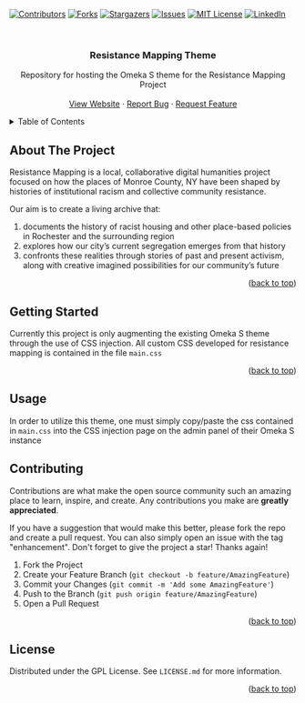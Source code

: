 <!-- Improved compatibility of back to top link: See: https://github.com/Resistance-Mapping/Resistance-Mapping-Theme/pull/73 -->
<a name="readme-top"></a>
<!--
*** Thanks for checking out the Best-README-Template. If you have a suggestion
*** that would make this better, please fork the repo and create a pull request
*** or simply open an issue with the tag "enhancement".
*** Don't forget to give the project a star!
*** Thanks again! Now go create something AMAZING! :D
-->



<!-- PROJECT SHIELDS -->
<!--
*** I'm using markdown "reference style" links for readability.
*** Reference links are enclosed in brackets [ ] instead of parentheses ( ).
*** See the bottom of this document for the declaration of the reference variables
*** for contributors-url, forks-url, etc. This is an optional, concise syntax you may use.
*** https://www.markdownguide.org/basic-syntax/#reference-style-links
-->
[![Contributors][contributors-shield]][contributors-url]
[![Forks][forks-shield]][forks-url]
[![Stargazers][stars-shield]][stars-url]
[![Issues][issues-shield]][issues-url]
[![MIT License][license-shield]][license-url]
[![LinkedIn][linkedin-shield]][linkedin-url]



<!-- PROJECT LOGO -->
<br />
<div align="center">
  <h3 align="center">Resistance Mapping Theme</h3>

  <p align="center">
    Repository for hosting the Omeka S theme for the Resistance Mapping Project
    <br />
    <br />
    <a href="https://resistancemapping.org">View Website</a>
    ·
    <a href="https://github.com/Resistance-Mapping/Resistance-Mapping-Theme">Report Bug</a>
    ·
    <a href="https://github.com/Resistance-Mapping/Resistance-Mapping-Theme">Request Feature</a>
  </p>
</div>



<!-- TABLE OF CONTENTS -->
<details>
  <summary>Table of Contents</summary>
  <ol>
    <li>
      <a href="#about-the-project">About The Project</a>
      <ul>
        <li><a href="#built-with">Built With</a></li>
      </ul>
    </li>
    <li>
      <a href="#getting-started">Getting Started</a>
    </li>
    <li><a href="#usage">Usage</a></li>
    <li><a href="#contributing">Contributing</a></li>
    <li><a href="#license">License</a></li>
  </ol>
</details>



<!-- ABOUT THE PROJECT -->
## About The Project

Resistance Mapping is a local, collaborative digital humanities project focused on how the places of Monroe County, NY have been shaped by histories of institutional racism and collective community resistance.

Our aim is to create a living archive that:

 1. documents the history of racist housing and other place-based policies in Rochester and the surrounding region
 2. explores how our city’s current segregation emerges from that history
 3. confronts these realities through stories of past and present activism, along with creative imagined possibilities for our community’s future


<p align="right">(<a href="#readme-top">back to top</a>)</p>


<!-- GETTING STARTED -->
## Getting Started

Currently this project is only augmenting the existing Omeka S theme through the use of CSS injection. All custom CSS developed for resistance mapping is contained in the file `main.css`

<p align="right">(<a href="#readme-top">back to top</a>)</p>


<!-- USAGE EXAMPLES -->
## Usage

In order to utilize this theme, one must simply copy/paste the css contained in `main.css` into the CSS injection page on the admin panel of their Omeka S instance


<!-- CONTRIBUTING -->
## Contributing

Contributions are what make the open source community such an amazing place to learn, inspire, and create. Any contributions you make are **greatly appreciated**.

If you have a suggestion that would make this better, please fork the repo and create a pull request. You can also simply open an issue with the tag "enhancement".
Don't forget to give the project a star! Thanks again!

1. Fork the Project
2. Create your Feature Branch (`git checkout -b feature/AmazingFeature`)
3. Commit your Changes (`git commit -m 'Add some AmazingFeature'`)
4. Push to the Branch (`git push origin feature/AmazingFeature`)
5. Open a Pull Request

<p align="right">(<a href="#readme-top">back to top</a>)</p>



<!-- LICENSE -->
## License

Distributed under the GPL License. See `LICENSE.md` for more information.

<p align="right">(<a href="#readme-top">back to top</a>)</p>






<!-- MARKDOWN LINKS & IMAGES -->
<!-- https://www.markdownguide.org/basic-syntax/#reference-style-links -->
[contributors-shield]: https://img.shields.io/github/contributors/Resistance-Mapping/Resistance-Mapping-Theme.svg?style=for-the-badge
[contributors-url]: https://github.com/Resistance-Mapping/Resistance-Mapping-Theme/graphs/contributors
[forks-shield]: https://img.shields.io/github/forks/Resistance-Mapping/Resistance-Mapping-Theme.svg?style=for-the-badge
[forks-url]: https://github.com/Resistance-Mapping/Resistance-Mapping-Theme/network/members
[stars-shield]: https://img.shields.io/github/stars/Resistance-Mapping/Resistance-Mapping-Theme.svg?style=for-the-badge
[stars-url]: https://github.com/Resistance-Mapping/Resistance-Mapping-Theme/stargazers
[issues-shield]: https://img.shields.io/github/issues/Resistance-Mapping/Resistance-Mapping-Theme.svg?style=for-the-badge
[issues-url]: https://github.com/Resistance-Mapping/Resistance-Mapping-Theme/issues
[license-shield]: https://img.shields.io/github/license/Resistance-Mapping/Resistance-Mapping-Theme.svg?style=for-the-badge
[license-url]: https://github.com/Resistance-Mapping/Resistance-Mapping-Theme/blob/master/LICENSE.txt
[linkedin-shield]: https://img.shields.io/badge/-LinkedIn-black.svg?style=for-the-badge&logo=linkedin&colorB=555
[linkedin-url]: https://linkedin.com/in/othneildrew
